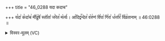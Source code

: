 +++
title = "46_0288 यदा कदाच"

+++
य꣣दा꣢ क꣣दा꣡च꣢ मी꣣ढु꣡षे꣢ स्तो꣣ता꣡ ज꣢रेत꣣ म꣡र्त्यः꣢। आ꣡दिद्व꣢꣯न्देत꣣ व꣡रु꣢णं वि꣣पा꣢ गि꣣रा꣢ ध꣣र्त्ता꣢रं꣣ वि꣡व्र꣢तानाम् ॥ 46:0288 ॥

<details><summary>विस्वर-मूलम् (VC)</summary>

यदा कदा च मीढुषे स्तोता जरेत मर्त्यः । आदिद्वन्देत वरुणं विपा गिरा धर्त्तारं विव्रतानाम् ॥२८८
</details>